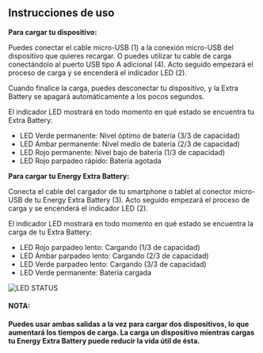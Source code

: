 
## Instrucciones de uso

**Para cargar tu dispositivo:**

Puedes conectar el cable micro-USB (1) a la conexión micro-USB del dispositivo que quieres recargar. O puedes utilizar tu cable de carga conectándolo al puerto USB tipo A adicional (4).  Acto seguido empezará el proceso de carga y se encenderá el indicador LED (2).

Cuando finalice la carga, puedes desconectar tu dispositivo, y la Extra Battery se apagará automáticamente a los pocos segundos.

El indicador LED mostrará en todo momento en qué estado se encuentra tu Extra Battery:

* LED Verde permanente: Nivel óptimo de batería (3/3 de capacidad)
* LED Ámbar permanente: Nivel medio de batería (2/3 de capacidad)
* LED Rojo permanente: Nivel bajo de batería (1/3 de capacidad)
* LED Rojo parpadeo rápido: Batería agotada


**Para cargar tu Energy Extra Battery:**

Conecta el cable del cargador de tu smartphone o tablet al conector micro-USB de tu Energy Extra Battery (3). Acto seguido empezará el proceso de carga y se encenderá el indicador LED (2).

El indicador LED mostrará en todo momento en qué estado se encuentra la carga de tu Extra Battery:

* LED Rojo parpadeo lento: Cargando (1/3 de capacidad)
* LED Ámbar parpadeo lento: Cargando (2/3 de capacidad)
* LED Verde parpadeo lento: Cargando (3/3 de capacidad)
* LED Verde permanente: Batería cargada

![LED STATUS](http://static.energysistem.com/images/manuals/42252/55c071b2d0c5d.jpg)

#### **NOTA:**

#### Puedes usar ambas salidas a la vez para cargar dos dispositivos, lo que aumentará los tiempos de carga. La carga un dispositivo mientras cargas tu Energy Extra Battery puede reducir la vida útil de ésta.
